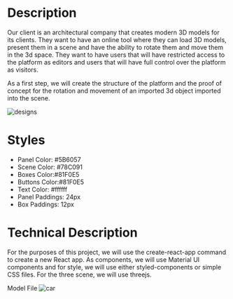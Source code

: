 # Description
Our client is an architectural company that creates modern 3D models for its clients. They want to have an online tool where they can load 3D models, present them in a scene and have the ability to rotate them and move them in the 3d space. They want to have users that will have restricted access to the platform as editors and users that will have full control over the platform as visitors.

As a first step, we will create the structure of the platform and the proof of concept for the rotation and movement of an imported 3d object imported into the scene.

![designs](https://kissmybutton.github.io/react-three/designs.png "Designs")

# Styles
- Panel Color: #5B6057
- Scene Color: #78C091
- Boxes Color:#81F0E5
- Buttons Color:#81F0E5
- Text Color: #ffffff
- Panel Paddings: 24px
- Box Paddings: 12px

# Technical Description
For the purposes of this project, we will use the create-react-app command to create a new React app. As components, we will use Material UI components and for style, we will use either styled-components or simple CSS files. For the three scene, we will use threejs.

Model File
![car](https://kissmybutton.github.io/react-three/car.glb "Car Model")
